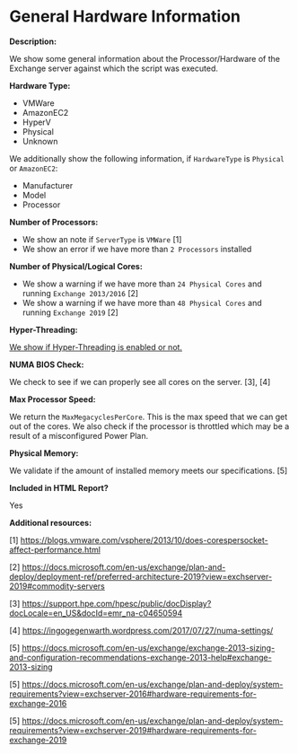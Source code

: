 General Hardware Information
======

**Description:**

We show some general information about the Processor/Hardware of the Exchange server against which the script was executed.

**Hardware Type:**

- VMWare
- AmazonEC2
- HyperV
- Physical
- Unknown

We additionally show the following information, if `HardwareType` is `Physical` or `AmazonEC2`:
- Manufacturer
- Model
- Processor

**Number of Processors:**

- We show an note if `ServerType` is `VMWare` [1]
- We show an error if we have more than `2 Processors` installed

**Number of Physical/Logical Cores:**

- We show a warning if we have more than `24 Physical Cores` and running `Exchange 2013/2016` [2]
- We show a warning if we have more than `48 Physical Cores` and running `Exchange 2019` [2]

**Hyper-Threading:**

[We show if Hyper-Threading is enabled or not.](HyperThreadingCheck.md)

**NUMA BIOS Check:**

We check to see if we can properly see all cores on the server. [3], [4]

**Max Processor Speed:**

We return the `MaxMegacyclesPerCore`. This is the max speed that we can get out of the cores. We also check if the processor is throttled which may be a result of a misconfigured Power Plan.

**Physical Memory:**

We validate if the amount of installed memory meets our specifications. [5]

**Included in HTML Report?**

Yes

**Additional resources:**

[1] https://blogs.vmware.com/vsphere/2013/10/does-corespersocket-affect-performance.html

[2] https://docs.microsoft.com/en-us/exchange/plan-and-deploy/deployment-ref/preferred-architecture-2019?view=exchserver-2019#commodity-servers

[3] https://support.hpe.com/hpesc/public/docDisplay?docLocale=en_US&docId=emr_na-c04650594

[4] https://ingogegenwarth.wordpress.com/2017/07/27/numa-settings/

[5] https://docs.microsoft.com/en-us/exchange/exchange-2013-sizing-and-configuration-recommendations-exchange-2013-help#exchange-2013-sizing

[5] https://docs.microsoft.com/en-us/exchange/plan-and-deploy/system-requirements?view=exchserver-2016#hardware-requirements-for-exchange-2016

[5] https://docs.microsoft.com/en-us/exchange/plan-and-deploy/system-requirements?view=exchserver-2019#hardware-requirements-for-exchange-2019